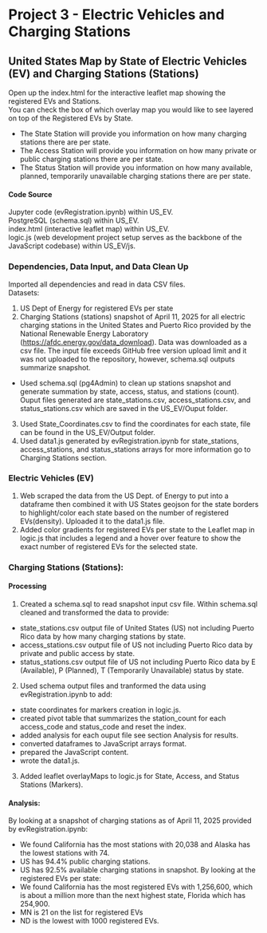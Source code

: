# Project 3 - Electric Vehicles and Charging Stations

## United States Map by State of Electric Vehicles (EV) and Charging Stations (Stations)
Open up the index.html for the interactive leaflet map showing the registered EVs and Stations.  
You can check the box of which overlay map you would like to see layered on top of the Registered EVs by State.  
- The State Station will provide you information on how many charging stations there are per state.  
- The Access Station will provide you information on how many private or public charging stations there are per state.  
- The Status Station will provide you information on how many available, planned, temporarily unavailable charging stations there are per state.  

#### Code Source
Jupyter code (evRegistration.ipynb) within US_EV.  
PostgreSQL (schema.sql) within US_EV.  
index.html (interactive leaflet map) within US_EV.  
logic.js (web development project setup serves as the backbone of the JavaScript codebase) within US_EV/js.
### Dependencies, Data Input, and Data Clean Up
Imported all dependencies and read in data CSV files.  
Datasets:  
1.  US Dept of Energy for registered EVs per state
2. Charging Stations (stations) snapshot of April 11, 2025 for all electric charging stations in the United States and Puerto Rico provided by the National Renewable Energy Laboratory (https://afdc.energy.gov/data_download). Data was downloaded as a csv file. The input file exceeds GitHub free version upload limit and it was not uploaded to the repository, however, schema.sql outputs summarize snapshot.  
- Used schema.sql (pg4Admin) to clean up stations snapshot and generate summation by state, access, status, and stations (count). Ouput files generated are state_stations.csv, access_stations.csv, and status_stations.csv which are saved in the US_EV/Ouput folder.  
3. Used State_Coordinates.csv to find the coordinates for each state, file can be found in the US_EV/Output folder.  
4. Used data1.js generated by evRegistration.ipynb for state_stations, access_stations, and status_stations arrays for more information go to Charging Stations section.
### Electric Vehicles (EV)
 1. Web scraped the data from the US Dept. of Energy to put into a dataframe then combined it with US States geojson for the state borders to highlight/color each state based on the number of registered EVs(density). Uploaded it to the data1.js file.
 2. Added color gradients for registered EVs per state to the Leaflet map in logic.js that includes a legend and a hover over feature to show the exact number of registered EVs for the selected state.
### Charging Stations (Stations):
#### Processing
1. Created a schema.sql to read snapshot input csv file. Within schema.sql cleaned and transformed the data to provide:  
- state_stations.csv output file of United States (US) not including Puerto Rico data by how many charging stations by state.  
- access_stations.csv output file of US not including Puerto Rico data by private and public access by state.  
- status_stations.csv output file of US not including Puerto Rico data by E (Available), P (Planned), T (Temporarily Unavailable) status by state.  
2. Used schema output files and tranformed the data using evRegistration.ipynb to add:  
- state coordinates for markers creation in logic.js.  
- created pivot table that summarizes the station_count for each access_code and status_code and reset the index.  
- added analysis for each ouput file see section Analysis for results.  
- converted dataframes to JavaScript arrays format.  
- prepared the JavaScript content.  
- wrote the data1.js.  
3. Added leaflet overlayMaps to logic.js for State, Access, and Status Stations (Markers).
#### Analysis:
By looking at a snapshot of charging stations as of April 11, 2025 provided by evRegistration.ipynb: 
- We found California has the most stations with 20,038 and Alaska has the lowest stations with 74.  
- US has 94.4% public charging stations.  
- US has 92.5% available charging stations in snapshot.
By looking at the registered EVs per state:
- We found California has the most registered EVs with 1,256,600, which is about a million more than the next highest state, Florida which has 254,900.  
- MN is 21 on the list for registered EVs  
- ND is the lowest with 1000 registered EVs.
